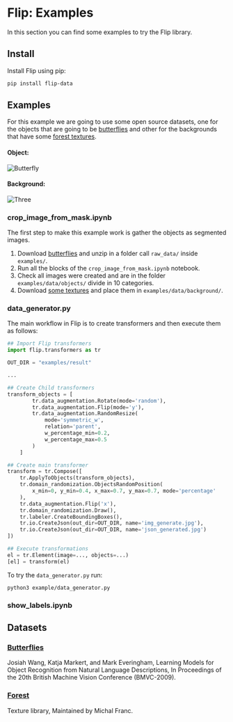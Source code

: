 # Flip: Examples

In this section you can find some examples to try the Flip library. 

## Install

Install Flip using pip:

```bash
pip install flip-data
```

## Examples

For this example we are going to use some open source datasets,
one for the objects that are going to be [butterflies](http://www.josiahwang.com/dataset/leedsbutterfly/) and
other for the backgrounds that have some [forest textures](http://textures.forrest.cz/).

#### Object:
![Butterfly](http://www.josiahwang.com/dataset/leedsbutterfly/examples/001.jpg)

#### Background:
![Three](http://textures.forrest.cz/textures/library/2009_forest/IMG_0303.jpg)

### crop_image_from_mask.ipynb

The first step to make this example work is gather the objects as segmented images.

1. Download [butterflies](http://www.josiahwang.com/dataset/leedsbutterfly/examples/001.jpg)
and unzip in a folder call `raw_data/` inside `examples/`.
2. Run all the blocks of the `crop_image_from_mask.ipynb` notebook.
3. Check all images were created and are in the folder `examples/data/objects/` divide in 10 categories.
4. Download [some textures](http://textures.forrest.cz/) and place them in `examples/data/background/`.

### data_generator.py

The main workflow in Flip is to create transformers and then execute them as follows: 

```python
## Import Flip transformers
import flip.transformers as tr

OUT_DIR = "examples/result"

...

## Create Child transformers
transform_objects = [
        tr.data_augmentation.Rotate(mode='random'),
        tr.data_augmentation.Flip(mode='y'),
        tr.data_augmentation.RandomResize(
            mode='symmetric_w',
            relation='parent',
            w_percentage_min=0.2,
            w_percentage_max=0.5
        )
    ]

## Create main transformer
transform = tr.Compose([
    tr.ApplyToObjects(transform_objects),
    tr.domain_randomization.ObjectsRandomPosition(
        x_min=0, y_min=0.4, x_max=0.7, y_max=0.7, mode='percentage'
    ),
    tr.data_augmentation.Flip('x'),
    tr.domain_randomization.Draw(),
    tr.labeler.CreateBoundingBoxes(),
    tr.io.CreateJson(out_dir=OUT_DIR, name='img_generate.jpg'),
    tr.io.CreateJson(out_dir=OUT_DIR, name='json_generated.jpg')
])

## Execute transformations
el = tr.Element(image=..., objects=...)
[el] = transform(el)
```

To try the `data_generator.py` run:

```batch
python3 example/data_generator.py
```

### show_labels.ipynb


## Datasets

### [Butterflies](http://www.josiahwang.com/dataset/leedsbutterfly/)

Josiah Wang, Katja Markert, and Mark Everingham,
Learning Models for Object Recognition from Natural Language Descriptions,
In Proceedings of the 20th British Machine Vision Conference (BMVC-2009).

### [Forest](http://textures.forrest.cz/)

Texture library, Maintained by Michal Franc.